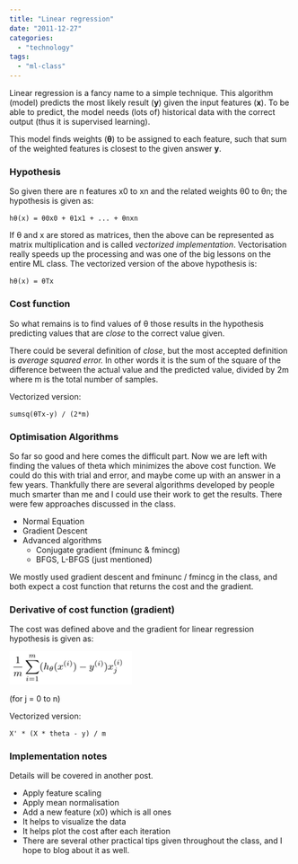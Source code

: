 ```yaml
---
title: "Linear regression"
date: "2011-12-27"
categories: 
  - "technology"
tags: 
  - "ml-class"
---
```


Linear regression is a fancy name to a simple technique. This algorithm (model) predicts the most likely result (**y**) given the input features (**x**). To be able to predict, the model needs (lots of) historical data with the correct output (thus it is supervised learning).

This model finds weights (**θ**) to be assigned to each feature, such that sum of the weighted features is closest to the given answer **y**.

### Hypothesis

So given there are n features x0 to xn and the related weights θ0 to θn; the hypothesis is given as:

```
hθ(x) = θ0x0 + θ1x1 + ... + θnxn
```

If θ and x are stored as matrices, then the above can be represented as matrix multiplication and is called _vectorized implementation_. Vectorisation really speeds up the processing and was one of the big lessons on the entire ML class. The vectorized version of the above hypothesis is:

```
hθ(x) = θTx
```

### Cost function

So what remains is to find values of θ those results in the hypothesis predicting values that are _close_ to the correct value given.

There could be several definition of _close_, but the most accepted definition is _average squared error._ In other words it is the sum of the square of the difference between the actual value and the predicted value, divided by 2m where m is the total number of samples.

Vectorized version:

```
sumsq(θTx-y) / (2*m)
```

### Optimisation Algorithms

So far so good and here comes the difficult part. Now we are left with finding the values of theta which minimizes the above cost function. We could do this with trial and error, and maybe come up with an answer in a few years. Thankfully there are several algorithms developed by people much smarter than me and I could use their work to get the results. There were few approaches discussed in the class.

- Normal Equation
- Gradient Descent
- Advanced algorithms
    - Conjugate gradient (fminunc & fmincg)
    - BFGS, L-BFGS (just mentioned)

We mostly used gradient descent and fminunc / fmincg in the class, and both expect a cost function that returns the cost and the gradient.

### Derivative of cost function (gradient)

The cost was defined above and the gradient for linear regression hypothesis is given as:

![](images/122511_1902_Linearregre1.png)

(for j = 0 to n)

Vectorized version:

```
X' * (X * theta - y) / m
```

### Implementation notes

Details will be covered in another post.

- Apply feature scaling
- Apply mean normalisation
- Add a new feature (x0) which is all ones
- It helps to visualize the data
- It helps plot the cost after each iteration
- There are several other practical tips given throughout the class, and I hope to blog about it as well.
